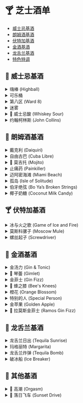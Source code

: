 # 🍸 芝士酒单

- [威士忌基酒](#-威士忌基酒)
- [朗姆酒基酒](#-朗姆酒基酒)
- [伏特加基酒](#-伏特加基酒)
- [金酒基酒](#-金酒基酒)
- [龙舌兰基酒](#-龙舌兰基酒)
- [特色特调](#-特色特调)

## 🥃 威士忌基酒

<details>
  <summary>嗨棒 (Highball)</summary>
    - 45ml 威士忌  
    - 2-3 片柠檬  
    - 苏打水补满  
    - Stir

</details>

<details>
  <summary>可乐桶</summary>
    - 45ml 威士忌  
    - 120ml 可乐  
    - 半个柠檬汁  
    - Stir 
</details>

<details>
  <summary>第八区 (Ward 8)</summary>
    - 45ml 威士忌  
    - 15ml 橙汁  
    - 15ml 柠檬汁  
    - 5ml 红石榴糖浆  
    - Shake
</details>

<details>
  <summary>迷雾</summary>
    - 60ml 威士忌  
    - 60ml 养乐多  
    - Shake  
</details>

<details>
  <summary>🌟 威士忌酸 (Whiskey Sour)</summary>
    - 60ml 威士忌  
    - 30ml 柠檬汁  
    - 15ml 糖浆  
    - 1 个蛋清 
    - 干摇 (1 min)  
    - 加冰再摇 (Shake)  
</details>

<details>
  <summary>约翰柯林斯 (John Collins)</summary>
  - **配方**：
    - 50ml 威士忌  
    - 20ml 柠檬汁  
    - 15ml 糖浆  
    - 60ml 苏打水补满  
  - **调制方法**：先摇匀 (Shake)，再搅拌 (Stir)  
</details>

## 🍹 朗姆酒基酒

<details>
  <summary>戴克利 (Daiquiri)</summary>
    - 50ml 朗姆  
    - 20ml 青柠汁  
    - 15ml 糖浆  
    - Shake 
</details>

<details>
  <summary>自由古巴 (Cuba Libre)</summary>
    - 40ml 朗姆  
    - 10ml 青柠汁  
    - 可乐补满  
    - Stir，柠檬片装饰  
</details>

<details>
  <summary>🌟 莫吉托 (Mojito)</summary>
    - 碎冰  
    - 40ml 朗姆  
    - 10ml 糖浆  
    - 8 片薄荷叶  
    - 20ml 青柠汁  
    - 苏打水补满  
    - 搅拌 (Stir)  
</details>

<details>
  <summary>止痛药 (Painkiller)</summary>
    - 45ml 朗姆
    - 100ml 凤梨汁
    - 30ml 橙汁
    - 40ml 椰奶
    - Shake
</details>

<details>
  <summary>迈阿密海滩 (Miami Beach)</summary>
    - 45ml 朗姆  
    - 15ml 柠檬汁  
    - 100ml 养乐多 
    - Shake
    - 气泡水/葡萄元气森林补满
</details>

<details>
  <summary>孤岛 (Isle of Solitude)</summary>
    - 15ml 朗姆  
    - 15ml 百利甜  
    - 60ml 椰奶  
    - 45ml 茉莉花茶  
    - Shake
</details>

<details>
  <summary>伯牙绝弦 (Bo Ya’s Broken Strings)</summary>
    - 20ml 朗姆  
    - 15ml 百利甜  
    - 60ml 茉莉花茶  
    - 旺仔牛奶补满  
    - Shake
</details>

<details>
  <summary>椰子奶糖 (Coconut Milk Candy)</summary>
    - 30ml 朗姆  
    - 15ml 马利宝  
    - 5ml 蓝橙  
    - Shake
    - 70% 椰子水 打底
    - 奶盖，开心果碎装饰  
</details>

## 🍸 伏特加基酒

<details>
  <summary>冰与火之歌 (Game of Ice and Fire)</summary>
    - 30ml 伏特加  
    - 20ml 蓝橙  
    - 10ml 红石榴糖浆  
    - Shake
    - 气泡水补满  
    - Build
</details>

<details>
  <summary>莫斯科骡子 (Moscow Mule)</summary>
    - 45ml 伏特加  
    - 15ml 青柠汁  
    - 姜汁啤酒补满  
    - Stir
</details>

<details>
  <summary>螺丝起子 (Screwdriver)</summary>
    - 50ml 伏特加  
    - 100ml 橙汁  
    - Stir，可加薄荷装饰  
</details>

## 🍶 金酒基酒

<details>
  <summary>金汤力 (Gin & Tonic)</summary>
    - 50ml 金酒  
    - 汤力水补满  
    - 柠檬片装饰  
    - Stir
</details>

<details>
  <summary>🌟 琴蕾 (Gimlet)</summary>
    - 50ml 金酒  
    - 20ml 青柠汁  
    - 15ml 糖浆  
    - Shake
</details>

<details>
  <summary>金菲士 (Gin Fizz)</summary>
    - 45ml 金酒  
    - 20ml 柠檬汁  
    - 15ml 糖浆  
    - 苏打水补满  
    - Stir
</details>

<details>
  <summary>🌟 蜂之膝 (Bee's Knees)</summary>
    - 50ml 金酒  
    - 20ml 柠檬汁  
    - 15ml 蜂蜜  
    - Shake
</details>

<details>
  <summary>橙花 (Orange Blossom)</summary>
    - 30ml 金酒  
    - 15ml 君度  
    - 10ml 青柠汁
    - 60ml 橙汁
    - 5ml 红石榴糖浆 
    - Shake
</details>

<details>
  <summary>特别的人 (Special Person)</summary>
    - 20ml 金酒  
    - 20ml 朗姆 
    - 20ml 柠檬汁
    - 100ml 养乐多
    - 10ml 红石榴糖浆 
    - Shake
</details>

<details>
  <summary>金苹果 (Golden Apple)</summary>
    - 30ml 金酒  
    - 15ml 君度
    - 15ml 柠檬汁
    - 120ml 苹果汁
    - 气泡水布满
    - Stir
</details>

<details>
  <summary>💪 拉莫斯金菲士 (Ramos Gin Fizz)</summary>
    - 60ml 金酒  
    - 15ml 柠檬汁  
    - 15ml 青柠汁  
    - 30ml 奶油  
    - 30-45ml 糖浆  
    - 1 个蛋清 
    - 干摇 (1 min)，加冰摇匀  
    - 苏打水补满，直到泡沫浮起  
</details>

## 🌵 龙舌兰基酒

<details>
  <summary>龙舌兰日出 (Tequila Sunrise)</summary>：
    - 60ml 龙舌兰  
    - 橙汁补满  
    - Stir
    - 15ml 红石榴糖浆 (吧勺引流)   
</details>

<details>
  <summary>玛格丽特 (Margarita)</summary>
    - 50ml 龙舌兰  
    - 20ml 君度  
    - 15ml 青柠汁  
    - Shake, 青柠擦杯口沾盐  
</details>

<details>
  <summary>龙舌兰炸弹 (Tequila Bomb)</summary>
    - 45ml 龙舌兰  
    - 雪碧适量  
    - 一点盐  
    - 一片柠檬  
    - Stir  
</details>

<details>
  <summary>破冰船 (Ice Breaker)</summary>
    - 45ml 龙舌兰  
    - 10ml 君度  
    - 30ml 葡萄柚子汁  
    - 5ml 红石榴糖浆  
    - Shake 
</details>

## 🌟 其他基酒

<details>
  <summary>🌟 高潮 (Orgasm)</summary>
    - 30ml 君度  
    - 15ml 百利甜  
    - 100ml 橙汁  
    - Shake，橙子干+迷迭香装饰  
</details>

<details>
  <summary>🌟 落日飞车 (Sunset Drive)</summary>
    - 25ml 伏特加  
    - 25ml 朗姆  
    - 25ml 金酒  
    - 10ml 红石榴糖浆  
    - Shake
    - 50ml 橙汁  
    - 气泡水补70%  
    - Build
  ![落日飞车](image-placeholder.jpg)
</details>
